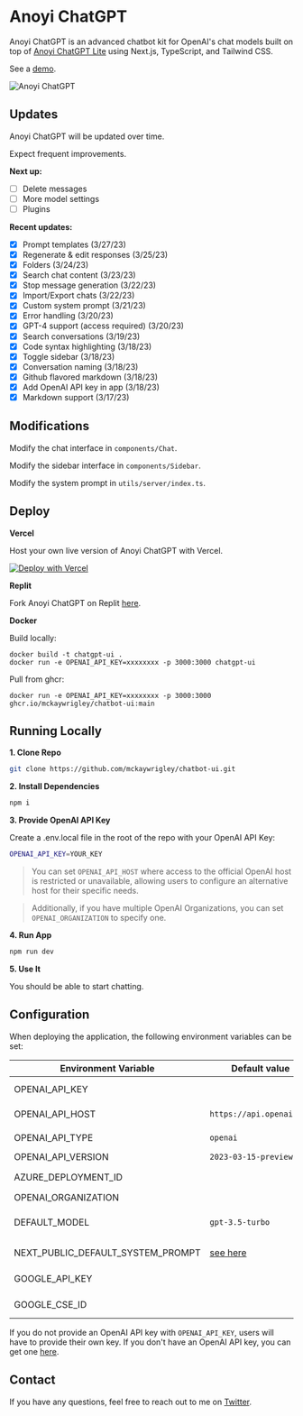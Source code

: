 # Anoyi ChatGPT

Anoyi ChatGPT is an advanced chatbot kit for OpenAI's chat models built on top of [Anoyi ChatGPT Lite](https://github.com/mckaywrigley/chatbot-ui-lite) using Next.js, TypeScript, and Tailwind CSS.

See a [demo](https://twitter.com/mckaywrigley/status/1640380021423603713?s=46&t=AowqkodyK6B4JccSOxSPew).

![Anoyi ChatGPT](./public/screenshots/screenshot-0402023.jpg)

## Updates

Anoyi ChatGPT will be updated over time.

Expect frequent improvements.

**Next up:**

- [ ] Delete messages
- [ ] More model settings
- [ ] Plugins

**Recent updates:**

- [x] Prompt templates (3/27/23)
- [x] Regenerate & edit responses (3/25/23)
- [x] Folders (3/24/23)
- [x] Search chat content (3/23/23)
- [x] Stop message generation (3/22/23)
- [x] Import/Export chats (3/22/23)
- [x] Custom system prompt (3/21/23)
- [x] Error handling (3/20/23)
- [x] GPT-4 support (access required) (3/20/23)
- [x] Search conversations (3/19/23)
- [x] Code syntax highlighting (3/18/23)
- [x] Toggle sidebar (3/18/23)
- [x] Conversation naming (3/18/23)
- [x] Github flavored markdown (3/18/23)
- [x] Add OpenAI API key in app (3/18/23)
- [x] Markdown support (3/17/23)

## Modifications

Modify the chat interface in `components/Chat`.

Modify the sidebar interface in `components/Sidebar`.

Modify the system prompt in `utils/server/index.ts`.

## Deploy

**Vercel**

Host your own live version of Anoyi ChatGPT with Vercel.

[![Deploy with Vercel](https://vercel.com/button)](https://vercel.com/new/clone?repository-url=https%3A%2F%2Fgithub.com%2Fmckaywrigley%2Fchatbot-ui)

**Replit**

Fork Anoyi ChatGPT on Replit [here](https://replit.com/@MckayWrigley/chatbot-ui-pro?v=1).

**Docker**

Build locally:

```shell
docker build -t chatgpt-ui .
docker run -e OPENAI_API_KEY=xxxxxxxx -p 3000:3000 chatgpt-ui
```

Pull from ghcr:

```
docker run -e OPENAI_API_KEY=xxxxxxxx -p 3000:3000 ghcr.io/mckaywrigley/chatbot-ui:main
```

## Running Locally

**1. Clone Repo**

```bash
git clone https://github.com/mckaywrigley/chatbot-ui.git
```

**2. Install Dependencies**

```bash
npm i
```

**3. Provide OpenAI API Key**

Create a .env.local file in the root of the repo with your OpenAI API Key:

```bash
OPENAI_API_KEY=YOUR_KEY
```

> You can set `OPENAI_API_HOST` where access to the official OpenAI host is restricted or unavailable, allowing users to configure an alternative host for their specific needs.

> Additionally, if you have multiple OpenAI Organizations, you can set `OPENAI_ORGANIZATION` to specify one.

**4. Run App**

```bash
npm run dev
```

**5. Use It**

You should be able to start chatting.

## Configuration

When deploying the application, the following environment variables can be set:

| Environment Variable  | Default value                  | Description                                             |
| --------------------- | ------------------------------ | ------------------------------------------------------- |
| OPENAI_API_KEY        |                                | The default API key used for authentication with OpenAI |
| OPENAI_API_HOST       | `https://api.openai.com`       | The base url, for Azure use `https://<endpoint>.openai.azure.com` |
| OPENAI_API_TYPE       | `openai`                       | The API type, options are `openai` or `azure`           |
| OPENAI_API_VERSION    | `2023-03-15-preview`           | Only applicable for Azure OpenAI                        |
| AZURE_DEPLOYMENT_ID   |                                | Needed when Azure OpenAI, Ref [Azure OpenAI API](https://learn.microsoft.com/zh-cn/azure/cognitive-services/openai/reference#completions)                                |
| OPENAI_ORGANIZATION   |                                | Your OpenAI organization ID                             |
| DEFAULT_MODEL         | `gpt-3.5-turbo`                | The default model to use on new conversations, for Azure use `gpt-35-turbo` |
| NEXT_PUBLIC_DEFAULT_SYSTEM_PROMPT | [see here](utils/app/const.ts) | The default system prompt to use on new conversations   |
| GOOGLE_API_KEY        |                                | See [Custom Search JSON API documentation][GCSE]        |
| GOOGLE_CSE_ID         |                                | See [Custom Search JSON API documentation][GCSE]        |

If you do not provide an OpenAI API key with `OPENAI_API_KEY`, users will have to provide their own key.
If you don't have an OpenAI API key, you can get one [here](https://platform.openai.com/account/api-keys).

## Contact

If you have any questions, feel free to reach out to me on [Twitter](https://twitter.com/mckaywrigley).

[GCSE]: https://developers.google.com/custom-search/v1/overview
